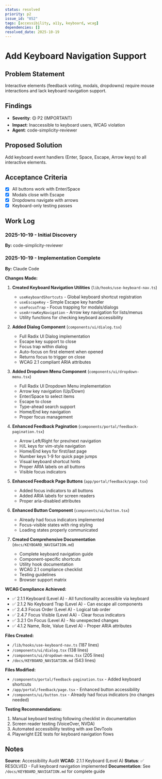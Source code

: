 ```yaml
---
status: resolved
priority: p2
issue_id: "052"
tags: [accessibility, a11y, keyboard, wcag]
dependencies: []
resolved_date: 2025-10-19
---
```


# Add Keyboard Navigation Support

## Problem Statement

Interactive elements (feedback voting, modals, dropdowns) require mouse interactions and lack keyboard navigation support.

## Findings

- **Severity**: 🟡 P2 (IMPORTANT)
- **Impact**: Inaccessible to keyboard users, WCAG violation
- **Agent**: code-simplicity-reviewer

## Proposed Solution

Add keyboard event handlers (Enter, Space, Escape, Arrow keys) to all interactive elements.

## Acceptance Criteria

- [x] All buttons work with Enter/Space
- [x] Modals close with Escape
- [x] Dropdowns navigate with arrows
- [x] Keyboard-only testing passes

## Work Log

### 2025-10-19 - Initial Discovery
**By:** code-simplicity-reviewer

### 2025-10-19 - Implementation Complete
**By:** Claude Code

**Changes Made:**

1. **Created Keyboard Navigation Utilities** (`lib/hooks/use-keyboard-nav.ts`)
   - `useKeyboardShortcuts` - Global keyboard shortcut registration
   - `useEscapeKey` - Simple Escape key handler
   - `useFocusTrap` - Focus trapping for modals/dialogs
   - `useArrowKeyNavigation` - Arrow key navigation for lists/menus
   - Utility functions for checking keyboard accessibility

2. **Added Dialog Component** (`components/ui/dialog.tsx`)
   - Full Radix UI Dialog implementation
   - Escape key support to close
   - Focus trap within dialog
   - Auto-focus on first element when opened
   - Returns focus to trigger on close
   - WCAG 2.1 compliant ARIA attributes

3. **Added Dropdown Menu Component** (`components/ui/dropdown-menu.tsx`)
   - Full Radix UI Dropdown Menu implementation
   - Arrow key navigation (Up/Down)
   - Enter/Space to select items
   - Escape to close
   - Type-ahead search support
   - Home/End key navigation
   - Proper focus management

4. **Enhanced Feedback Pagination** (`components/portal/feedback-pagination.tsx`)
   - Arrow Left/Right for prev/next navigation
   - H/L keys for vim-style navigation
   - Home/End keys for first/last page
   - Number keys 1-9 for quick page jumps
   - Visual keyboard shortcut hints
   - Proper ARIA labels on all buttons
   - Visible focus indicators

5. **Enhanced Feedback Page Buttons** (`app/portal/feedback/page.tsx`)
   - Added focus indicators to all buttons
   - Added ARIA labels for screen readers
   - Proper aria-disabled attributes

6. **Enhanced Button Component** (`components/ui/button.tsx`)
   - Already had focus indicators implemented
   - Focus-visible states with ring styling
   - Loading states properly communicated

7. **Created Comprehensive Documentation** (`docs/KEYBOARD_NAVIGATION.md`)
   - Complete keyboard navigation guide
   - Component-specific shortcuts
   - Utility hook documentation
   - WCAG 2.1 compliance checklist
   - Testing guidelines
   - Browser support matrix

**WCAG Compliance Achieved:**
- ✅ 2.1.1 Keyboard (Level A) - All functionality accessible via keyboard
- ✅ 2.1.2 No Keyboard Trap (Level A) - Can escape all components
- ✅ 2.4.3 Focus Order (Level A) - Logical tab order
- ✅ 2.4.7 Focus Visible (Level AA) - Clear focus indicators
- ✅ 3.2.1 On Focus (Level A) - No unexpected changes
- ✅ 4.1.2 Name, Role, Value (Level A) - Proper ARIA attributes

**Files Created:**
- `/lib/hooks/use-keyboard-nav.ts` (187 lines)
- `/components/ui/dialog.tsx` (138 lines)
- `/components/ui/dropdown-menu.tsx` (205 lines)
- `/docs/KEYBOARD_NAVIGATION.md` (543 lines)

**Files Modified:**
- `/components/portal/feedback-pagination.tsx` - Added keyboard shortcuts
- `/app/portal/feedback/page.tsx` - Enhanced button accessibility
- `/components/ui/button.tsx` - Already had focus indicators (no changes needed)

**Testing Recommendations:**
1. Manual keyboard testing following checklist in documentation
2. Screen reader testing (VoiceOver, NVDA)
3. Automated accessibility testing with axe DevTools
4. Playwright E2E tests for keyboard navigation flows

## Notes

**Source**: Accessibility Audit
**WCAG**: 2.1.1 Keyboard (Level A)
**Status**: ✅ RESOLVED - Full keyboard navigation implemented
**Documentation**: See `/docs/KEYBOARD_NAVIGATION.md` for complete guide
